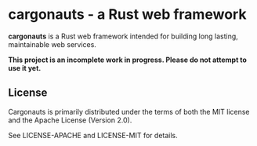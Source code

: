 # cargonauts - a Rust web framework

**cargonauts** is a Rust web framework intended for building long lasting,
maintainable web services.

**This project is an incomplete work in progress. Please do not attempt to use
it yet.**

## License

Cargonauts is primarily distributed under the terms of both the MIT license
and the Apache License (Version 2.0).

See LICENSE-APACHE and LICENSE-MIT for details.
